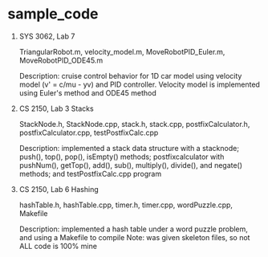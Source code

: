 # sample_code

1) SYS 3062, Lab 7

   TriangularRobot.m, velocity_model.m, MoveRobotPID_Euler.m, MoveRobotPID_ODE45.m
   
   Description: cruise control behavior for 1D car model using velocity model (v' = c/mu - yv) and PID controller.
   Velocity model is implemented using Euler's method and ODE45 method

2) CS 2150, Lab 3 Stacks

   StackNode.h, StackNode.cpp, stack.h, stack.cpp, postfixCalculator.h, postfixCalculator.cpp, testPostfixCalc.cpp
   
   Description: implemented a stack data structure with a stacknode; push(), top(), pop(), isEmpty() methods;
   postfixcalculator with pushNum(), getTop(), add(), sub(), multiply(), divide(), and negate() methods; and 
   testPostfixCalc.cpp program   

3) CS 2150, Lab 6 Hashing

   hashTable.h, hashTable.cpp, timer.h, timer.cpp, wordPuzzle.cpp, Makefile
   
   Description: implemented a hash table under a word puzzle problem, and using a Makefile to compile
   Note: was given skeleton files, so not ALL code is 100% mine
